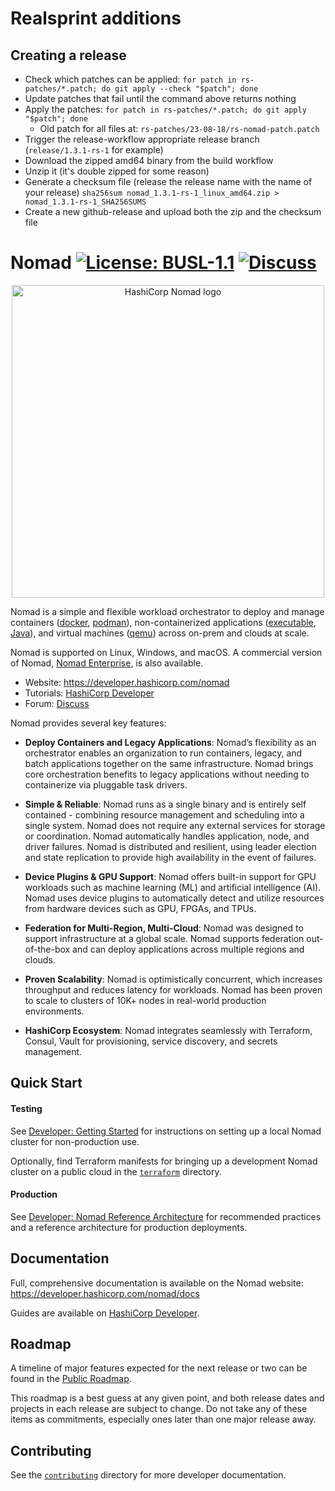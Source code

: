# Realsprint additions

## Creating a release

- Check which patches can be applied: `for patch in rs-patches/*.patch; do git apply --check "$patch"; done`
- Update patches that fail until the command above returns nothing
- Apply the patches: `for patch in rs-patches/*.patch; do git apply "$patch"; done`
  - Old patch for all files at: `rs-patches/23-08-18/rs-nomad-patch.patch`
- Trigger the release-workflow appropriate release branch (`release/1.3.1-rs-1` for example)
- Download the zipped amd64 binary from the build workflow
- Unzip it (it's double zipped for some reason)
- Generate a checksum file (release the release name with the name of your release) `sha256sum nomad_1.3.1-rs-1_linux_amd64.zip > nomad_1.3.1-rs-1_SHA256SUMS`
- Create a new github-release and upload both the zip and the checksum file


Nomad
[![License: BUSL-1.1](https://img.shields.io/badge/License-BUSL--1.1-yellow.svg)](LICENSE)
[![Discuss](https://img.shields.io/badge/discuss-nomad-00BC7F?style=flat)](https://discuss.hashicorp.com/c/nomad)
===

<p align="center" style="text-align:center;">
  <a href="https://developer.hashicorp.com/nomad">
    <img alt="HashiCorp Nomad logo" src="website/public/img/logo-hashicorp.svg" width="500" />
  </a>
</p>

Nomad is a simple and flexible workload orchestrator to deploy and manage containers ([docker](https://developer.hashicorp.com/nomad/docs/drivers/docker), [podman](https://developer.hashicorp.com/nomad/plugins/drivers/podman)), non-containerized applications ([executable](https://developer.hashicorp.com/nomad/docs/drivers/exec), [Java](https://developer.hashicorp.com/nomad/docs/drivers/java)), and virtual machines ([qemu](https://developer.hashicorp.com/nomad/docs/drivers/qemu)) across on-prem and clouds at scale.

Nomad is supported on Linux, Windows, and macOS. A commercial version of Nomad, [Nomad Enterprise](https://developer.hashicorp.com/nomad/docs/enterprise), is also available.

* Website: https://developer.hashicorp.com/nomad
* Tutorials: [HashiCorp Developer](https://developer.hashicorp.com/nomad/tutorials)
* Forum: [Discuss](https://discuss.hashicorp.com/c/nomad)

Nomad provides several key features:

* **Deploy Containers and Legacy Applications**: Nomad’s flexibility as an orchestrator enables an organization to run containers, legacy, and batch applications together on the same infrastructure.  Nomad brings core orchestration benefits to legacy applications without needing to containerize via pluggable task drivers.

* **Simple & Reliable**:  Nomad runs as a single binary and is entirely self contained - combining resource management and scheduling into a single system.  Nomad does not require any external services for storage or coordination.  Nomad automatically handles application, node, and driver failures.  Nomad is distributed and resilient, using leader election and state replication to provide high availability in the event of failures.

* **Device Plugins & GPU Support**: Nomad offers built-in support for GPU workloads such as machine learning (ML) and artificial intelligence (AI).  Nomad uses device plugins to automatically detect and utilize resources from hardware devices such as GPU, FPGAs, and TPUs.

* **Federation for Multi-Region, Multi-Cloud**: Nomad was designed to support infrastructure at a global scale.  Nomad supports federation out-of-the-box and can deploy applications across multiple regions and clouds.

* **Proven Scalability**: Nomad is optimistically concurrent, which increases throughput and reduces latency for workloads.  Nomad has been proven to scale to clusters of 10K+ nodes in real-world production environments.

* **HashiCorp Ecosystem**: Nomad integrates seamlessly with Terraform, Consul, Vault for provisioning, service discovery, and secrets management.

Quick Start
---

#### Testing
See [Developer: Getting Started](https://developer.hashicorp.com/nomad/tutorials/get-started) for instructions on setting up a local Nomad cluster for non-production use.

Optionally, find Terraform manifests for bringing up a development Nomad cluster on a public cloud in the [`terraform`](terraform/) directory.

#### Production
See [Developer: Nomad Reference Architecture](https://developer.hashicorp.com/nomad/tutorials/enterprise/production-reference-architecture-vm-with-consul) for recommended practices and a reference architecture for production deployments.

Documentation
---
Full, comprehensive documentation is available on the Nomad website: https://developer.hashicorp.com/nomad/docs

Guides are available on [HashiCorp Developer](https://developer.hashicorp.com/nomad/tutorials).

Roadmap
---

A timeline of major features expected for the next release or two can be found in the [Public Roadmap](https://github.com/orgs/hashicorp/projects/202/views/1).

This roadmap is a best guess at any given point, and both release dates and projects in each release are subject to change. Do not take any of these items as commitments, especially ones later than one major release away.

Contributing
--------------------
See the [`contributing`](contributing/) directory for more developer documentation.
